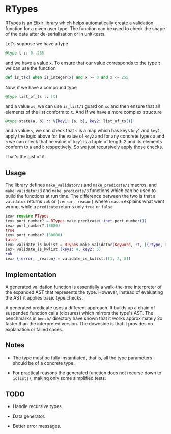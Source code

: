 # RTypes

RTypes is an Elixir library which helps automatically create a validation function for
a given user type. The function can be used to check the shape of the data after
de-serialisation or in unit-tests.

Let's suppose we have a type

```elixir
@type t :: 0..255
```

and we have a value `x`. To ensure that our value corresponds to the type `t` we
can use the function

```elixir
def is_t(x) when is_integer(x) and x >= 0 and x <= 255
```

Now, if we have a compound type

```elixir
@type list_of_ts :: [t]
```

and a value `xs`, we can use `is_list/1` guard on `xs` and then ensure that all
elements of the list conform to `t`. And if we have a more complex structure

```elixir
@type state(a, b) :: %{key1: {a, b}, key2: list_of_ts()}
```

and a value `s`, we can check that `s` is a map which has keys `key1` and
`key2`, apply the logic above for the value of `key2` and for any concrete types
`a` and `b` we can check that he value of `key1` is a tuple of length 2 and its
elements conform to `a` and `b` respectively. So we just recursively apply those
checks.

That's the gist of it.

## Usage

The library defines `make_validator/1` and `make_predicate/1` macros, and
`make_validator/3` and `make_predicate/3` functions which can be used to
build the functions at run time.  The difference between the two is that a
`validator` returns `:ok` or `{:error, reason}` where `reason` explains what went
wrong, while a `predicate` returns only `true` or `false`.

  ```elixir
  iex> require RTypes
  iex> port_number? = RTypes.make_predicate(:inet.port_number())
  iex> port_number?.(8080)
  true
  iex> port_number?.(80000)
  false
  iex> validate_is_kwlist = RTypes.make_validator(Keyword, :t, [{:type, 0, :pos_integer, []}])
  iex> validate_is_kwlist.(key1: 4, key2: 5)
  :ok
  iex> {:error, _reason} = validate_is_kwlist.([1, 2, 3])
  ```

## Implementation

A generated validation function is essentially a walk-the-tree interpreter
of the expanded AST that represents the type. However, instead of evaluating the
AST it applies basic type checks.

A generated predicate uses a different approach. It builds up a chain of
suspended function calls (closures) which mirrors the type's AST. The benchmarks
in `bench/` directory have shown that it works approximately 2x faster than the
interpreted version. The downside is that it provides no explanation or failed
cases.

## Notes

 - The type must be fully instantiated, that is, all the type parameters should
   be of a concrete type.

 - For practical reasons the generated function does not recurse down to
   `iolist()`, making only some simplified tests.

## TODO

 - Handle recursive types.

 - Data generator.

 - Better error messages.
